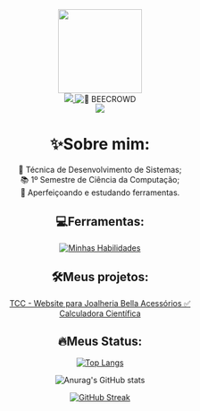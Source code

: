 <div id="content" align="center">
  <div id="header" align="center">
    <img src="https://media.giphy.com/media/v1.Y2lkPTc5MGI3NjExazZ5ZnFkZjR2eG5mNXF3bWd6YmZuODE1dXV4MmNjdmZ3ejdjcDY5diZlcD12MV9pbnRlcm5hbF9naWZfYnlfaWQmY3Q9Zw/TSo9ao1pklqKsIK0gR/giphy.gif" width="150">
    <div id="badges">
      <a href="https://www.linkedin.com/in/isabelly-souza-e-oliveira-5791222a5/">
        <img src="https://img.shields.io/badge/linkedin-%230077B5.svg?style=for-the-badge&logo=linkedin&logoColor=white">
      </a>
      <img src="https://img.shields.io/badge/%F0%9F%90%9D%20BEECROWD-A957BE?style=for-the-badge" alt="🐝 BEECROWD" />
    </div>
    <img src="https://komarev.com/ghpvc/?username=Ayanami016&style=for-the-badge&color=success">
  </div>
  
  # :sparkles:Sobre mim:
  :seedling: Técnica de Desenvolvimento de Sistemas; <br>
  📚 1º Semestre de Ciência da Computação; <br>
  :notebook: Aperfeiçoando e estudando ferramentas.
  
  ## :computer:Ferramentas:
[![Minhas Habilidades](https://skillicons.dev/icons?i=html,js,sass,tailwindcss,mysql,php,vscode,git)](https://skillicons.dev)

  ## :hammer_and_wrench:Meus projetos:
<a href="https://github.com/Ayanami016/TCC-Bella-Acessorios" target="_blank">TCC - Website para Joalheria Bella Acessórios ✅</a> <br>
<a href="https://github.com/Ayanami016/Calculadora-Cientifica" target="_blank">Calculadora Científica</a>
  
  ## :fire:Meus Status:
  <span id="status">
    
  [![Top Langs](https://github-readme-stats.vercel.app/api/top-langs/?username=Ayanami016&theme=radical&background=000000)](https://github.com/anuraghazra/github-readme-stats)
  
  ![Anurag's GitHub stats](https://github-readme-stats.vercel.app/api?username=Ayanami016&theme=radical&background=000000)
  
  [![GitHub Streak](http://github-readme-streak-stats.herokuapp.com?user=Ayanami016&theme=radical&background=000000)](https://git.io/streak-stats)
  </span>
</div>
